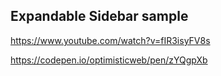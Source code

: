 ## Expandable Sidebar sample

https://www.youtube.com/watch?v=fIR3isyFV8s

https://codepen.io/optimisticweb/pen/zYQgpXb
